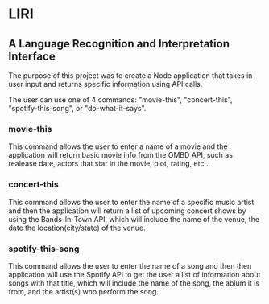 # LIRI
## A Language Recognition and Interpretation Interface

The purpose of this project was to create a Node application that takes in user input and returns specific information using API calls.

The user can use one of 4 commands: "movie-this", "concert-this", "spotify-this-song", or "do-what-it-says".

### movie-this
This command allows the user to enter a name of a movie and the application will return basic movie info from the OMBD API, such as realease date, actors that star in the movie, plot, rating, etc...

### concert-this
This command allows the user to enter the name of a specific music artist and then the application will return a list of upcoming concert shows by using the Bands-In-Town API, which will include the name of the venue, the date the location(city/state) of the venue. 

### spotify-this-song
This command allows the user to enter the name of a song and then then application will use the Spotify API to get the user a list of information about songs with that title, which will include the name of the song, the ablum it is from, and the artist(s) who perform the song.
